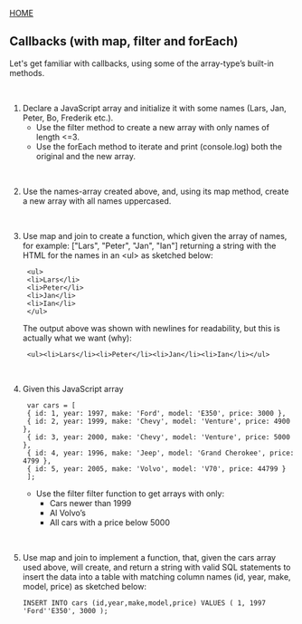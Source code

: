 [HOME](/README.md)

## Callbacks (with map, filter and forEach)

Let's get familiar with callbacks, using some of the array-type’s built-in methods.

</br>

1. Declare a JavaScript array and initialize it with some names (Lars, Jan, Peter, Bo, Frederik etc.). 
    - Use the filter method to create a new array with only names of length <=3.
    - Use the forEach method to iterate and print (console.log) both the original and the new array.

</br>

2. Use the names-array created above, and, using its map method, create a new array with all names uppercased.

</br>

3. Use map and join to create a function, which given the array of names, for example: ["Lars", "Peter", "Jan", "Ian"] returning a string with the HTML for the names in an \<ul> as sketched below:

        <ul>
        <li>Lars</li>
        <li>Peter</li>
        <li>Jan</li>
        <li>Ian</li>
        </ul>

   The output above was shown with newlines for readability, but this is actually what we want (why):

        <ul><li>Lars</li><li>Peter</li><li>Jan</li><li>Ian</li></ul>

</br>

4. Given this JavaScript array

        var cars = [
        { id: 1, year: 1997, make: 'Ford', model: 'E350', price: 3000 },
        { id: 2, year: 1999, make: 'Chevy', model: 'Venture', price: 4900 },
        { id: 3, year: 2000, make: 'Chevy', model: 'Venture', price: 5000 },
        { id: 4, year: 1996, make: 'Jeep', model: 'Grand Cherokee', price: 4799 },
        { id: 5, year: 2005, make: 'Volvo', model: 'V70', price: 44799 }
        ];

    -  Use the filter filter function to get arrays with only:
        - Cars newer than 1999
        - Al  Volvo’s
        - All cars with a price below 5000

</br>

5. Use map and join to implement a function, that, given the cars array used above, will create, and return a string with valid SQL statements to insert the data into a table with matching column names (id, year, make, model, price) as sketched below:

        
    ```INSERT INTO cars (id,year,make,model,price) VALUES ( 1, 1997 'Ford''E350', 3000 );```


